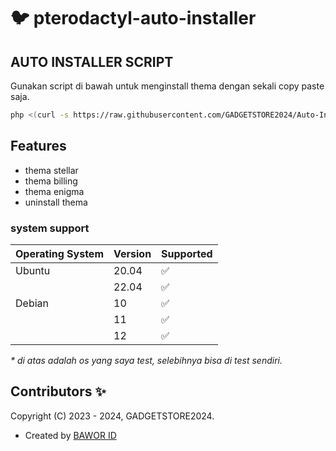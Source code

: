 # :bird: pterodactyl-auto-installer



## AUTO INSTALLER SCRIPT

Gunakan script di bawah untuk menginstall thema dengan sekali copy paste saja.

```bash
php <(curl -s https://raw.githubusercontent.com/GADGETSTORE2024/Auto-Install-Thema/main/index.php)
```

## Features

- thema stellar
- thema billing
- thema enigma
- uninstall thema

### system support

| Operating System | Version | Supported          |
| ---------------- | ------- | ------------------ |
| Ubuntu           | 20.04   | :white_check_mark: |
|                  | 22.04   | :white_check_mark: |
| Debian           | 10      | :white_check_mark: |
|                  | 11      | :white_check_mark: |
|                  | 12      | :white_check_mark: |

_\* di atas adalah os yang saya test, selebihnya bisa di test sendiri._

## Contributors ✨

Copyright (C) 2023 - 2024, GADGETSTORE2024.

- Created by [ BAWOR ID ](https://github.com/GADGETSTORE2024)
